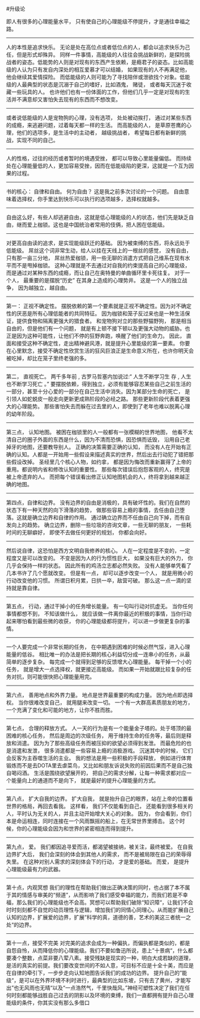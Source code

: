 #升级论

即人有很多的心理能量水平， 只有使自己的心理能级不停提升，才是通往幸福之路。

---

人的本性是追求快乐。 无论是处在高位点或者低位点的人，都会以追求快乐为己任，但是形式却殊异。 同样一件事情，高能级的人往往会挑战新鲜的，是探险挑战者的姿态。低能势的人则是对现有的东西产生依赖，是瘾君子的姿态。比如高能级的人认为只有发自内深处的相互爱慕才可以结婚， 如果现有的人不再满足他，他会继续其爱情探险。 而低能级的人则可能为了寻找陪伴或泄欲找个对象。低能级的人最典型的状态是沉溺于自己的嗜好，比如酒鬼， 赌徒， 或者每天沉迷于收藏一些玩具的人。 也许他们也有一份体面的工作，但他们几乎一定是对现有的生活并不满意却又害怕失去现有的东西而不想改变。

---

或者说低能级的人是宠物狗的心理，没有选项， 处处被动挨打， 通过对某些东西的成瘾，来逃避问题，过着每天都一样的生活。 而高能级的人， 是草原苍鹰的心理，他们的选项多，是生活中的主动者， 越级挑战者， 希望每日都有新鲜的挑战，实现不同的自己。

---

人的性格，过往的经历或者暂时的境遇受挫， 都可以导致心里能量偏低。 而持续处在心理能量低的人，更加容易受挫，因而在低能级陷的更深，这就是一个互为因果的过程。

---

书的核心： 自律和自由。 何为自由？ 这是我之前多次讨论的一个问题。 自由意味着选择权，你手里达到快乐可以执行的选项越多，选择权就越多。

---

自由这么好，有些人却逃避自由，这就是低心理能级的人的状态，他们先是缺乏自由，继而爱上枷锁。这也是中国统治者常用的伎俩，把人困在低能级。

---

对更高自由读的追求，是实现能级跃迁的基础。 因为被束缚的东西，将永远处于低能级。 屌丝这个词非常生动，给人以挂在天线上的一根丝的感觉， 没有自由，只有那一亩三分地， 屌丝热爱枷锁，用一些无聊的消遣方式把自己维系在现有水平而不是甩掉枷锁。 这种心理就是不去通过对自我的约束提高自己的心理能级， 而是通过对某种东西的成瘾，而让自己在奥特曼的单曲循环里卡死往复。 对于一个人， 最重要的是摆脱“历史” 在其身上造成的心理势井。 这是一个人的独立战争， 因为越独立，越自由。

---

第一： 正视不确定性。 摆脱依赖的第一个要素就是正视不确定性。因为对不确定性的厌恶是所有心理低能者的共同特征。 因为枷锁和笼子反过来也是一种生活保证，提供食物和隔离更强大的猎食者。 和宠物狗对立的那些野猫野狗， 那是相当自由的，但是他们有一个问题， 就是有上顿不接下顿以及更强大动物的威胁。也正是因为这种可能性，让他们不停的狂野奔跑，唤醒了他们的生命力。 因此， 直面和接受这种不确定性，走出精神避风港，就是提升心里能级的第一要素。 你要在心里默念，接受不确定性欣赏生活的狂风巨浪正是生命意义所在，也许你明天会被吃掉，却比在笼子里终老强的多。

---

第二， 直视死亡。 两千多年前 , 古罗马哲塞内加说过:“ 人生不断学习生 存 , 人生也不断学习死亡 。” 要摆脱依赖，得到独立，必须有能够容忍某些自己之前生活的一部分，甚至十分心爱的一部分在自己生活中消失。因为某部分生命的死亡， 是引领人如蛇蜕皮一般走向更新更成熟阶段的必经之路。 那些更新阶段代表着更强大的心理能势。 那些害怕失去而躲在过去里的人，即使到了老年也难以脱离心理的幼年阶段。

---

第三点， 认知地图。 被困在枷锁里的人一般都有一张模糊的世界地图， 他看不太清自己的圈子外面的东西是什么，因为不清而恐惧，因恐惧而诋毁， 沿用自己老掉牙的地图，还要教导别人。 正确的决策需要正确的认知， 而没有人在开始有正确的认知。人都是一开始用一些假设来描述真实的世界，然后出去行动犯了错把那些假设改掉。 圣经里几个核心人物，如约拿， 都是因为悔改而重新赢得了上帝的重用。都说明内省和修改认知的重要性。 那些每次错误后抱怨客观的人，终究是被上帝遗弃的人。 而把每个错误看出修正认知地图机会的人，终将拿到越来越正确的地图。

---

第四点，自律和边界。 没有边界的自由是消极的，具有破坏性的。我们在自然的状态下有一种天然的向下滑落的趋势， 做那些容易上瘾的事情，去任由自己堕落。这就是确立边界和自律的作用。 通过确立边界而不任由自己向下掉，而有自发向上的趋势。 确立边界，删除一些垃圾的咨询文章，一些无聊的朋友， 一些耗时间的无聊癖好， 即使不去做任何更好的规划， 你都会向好。

---

然后说自律，这恐怕是西方文明自我修养的核心。 人在一定程度是不变的，一定程度又是可以改变的。 不变是因为人的行为惯性巨大， 如果没有巨大的外力， 你几乎会保持一样的状态。 因此所有的鸡汤立志都必然失败。 没有人能够单凭看了几本书许了几个愿就改变。 但是有一点， 却可以逐步改变一个人， 就是用微小的行动改变他的习惯。 所谓日积月累，日拱一卒，敌营可破。 那么这一点一滴的坚持就是靠自律。

---

第五点， 行动，通过干掉小的任务增长能量。 有一句叫行动对抗虚无。 当你任何事情都想不到， 不知该做什么， 就应该做一件离你最近的积极的事情，当你行动起来哪怕看到最些微的收获， 你的心理能级都将提升，可以进一步做更复杂的事情。

---

一个人要完成一个非常长期的任务， 在中期遇到困难的时候必然气馁，进入心理能量的低谷。 相比唯一的办法是把长期的核心利益切分成一连串小的任务，从最简单的逐步复杂。 每完成一个就得到足够的反馈增大心理能量。 每干掉一个小的任务， 就是增大一点选择权，就更接近高能级。 而如果一开始就跟比较复杂的任务对抗，则可能很快把心理能量用完。

---

第六点， 善用地点和外界力量。 地点是世界最重要的构成力量。 因为地点即选择权。 当你很难改变自己， 就用腿来改变一切。 一个有一大群高素质朋友的地方，一个充满了变化和可能的地方，让你不胜而胜。

---

第七点， 合理的释放方式。 人一天的行为是有一个能量金子塔的。处于塔顶的最困难的核心任务， 然后是周边的次级任务， 用于维持生命的任务等，最后则是释放和消遣。 因为为了那些高级任务而被压抑的欲望必须得到发泄。 而最危险的也是消遣和发泄， 很多消遣都是一些容易上瘾的消极游戏。 沉迷其中的时候， 它们会反客为主吞噬生活的主业。 我的想法是用一些积极的手段释放， 例如进行体育锻炼而不是去DOTA里去虐菜鸟，又比如和朋友诉说失败的前因后果而不是自己独自喝闷酒。 生活是围绕欲望展开的， 把自己的需求分解，让每一种需求都对应一个能量向上的通道而不是向下， 就是最好的提升心理能量的方式。

---

第八点， 扩大自我的边界。 扩大自我， 就是抬升自己的眼界，站在上帝的位置看世界的格局，再回去看我。 这样看， 我们不仅能看到自己， 还能看到很多相关的人，平时认为无关的人，并且主动开始增大关心的对象。 因为， 你会看到，你们本是命运相连，同时连接在一个风雨飘摇的船上，在无常世界里搏击。 这个时候，你的心理能级会因为和世界的紧密相连而得到提升。

---

第九点， 爱。 我们都因追寻爱而活，都渴望被接纳，被关注，最终被爱。 在自我边界扩大后， 我们会深刻的体会到其他人的需求， 而不是被局限在自己的荣辱得失里。 在这种对别人需求的深刻体会下的行动， 才是爱的基础。 而爱， 是提升心理能级最有力的武器。

---

第十点，内观冥想 我们的理性在帮助我们做出正确决策的同时，也占据了本不属于其的情感与审美的“频道”，从而影响了我们感受幸福的能力，而我们若是不幸福，那么我们的心理能级也不会高。冥想可以帮助我们破除“知识障“，让我们不会时时刻刻都不自觉的动员理性与逻辑，增加我们的同情心同理心。从而能扩展自己认知的边界，扩展爱的边界，扩展”科学的真，道德的善，艺术的美这三者统一之处“的边界。

---

第十一点，接受不完美 对完美的追求会成为一种偏执，而偏执都是类似的，都是自怨自怜，从而降低你的心理能级。我们不要如鲁迅所说，患上”十景病“，什么都要凑个整数，点菜非要八荤八素。接受残缺是现实的一种，明白大成若缺的道理，是活的真实的前提。我们要改变世间的不如人意，可目标不应是十全十美，而应是在自律的牵引下，一步步走向认知地图告诉我们的成功的边界。 提升自己的”能级“，是可以在外界环境不利时进行，最典型的比如东坡，只有去了黄州，才能写出”也无风雨也无晴“以及“一点浩然气，千里快哉风。”神经可塑性决定了我们在任何时刻都能够战胜自己过去的阴影以及环境的束缚，我们一直都拥有提升自己心理能级的条件，你其实没有那么多借口

---

